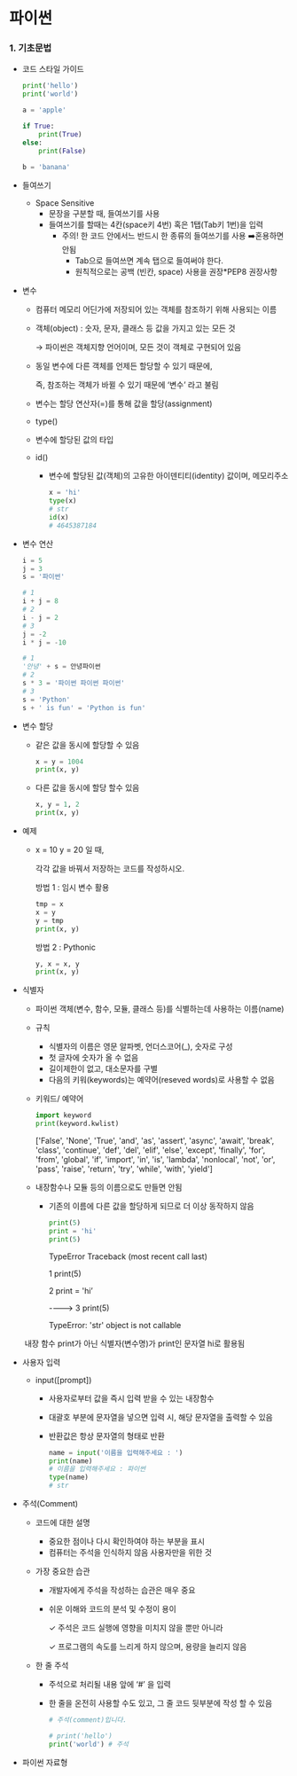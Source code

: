 # 파이썬

### 1. 기초문법

- 코드 스타일 가이드

  ```python
  print('hello')
  print('world')
  
  a = 'apple'
  
  if True:
      print(True)
  else:
      print(False)
      
  b = 'banana'
  ```



- 들여쓰기
  - Space Sensitive
    - 문장을 구분할 때, 들여쓰기를 사용
    - 들여쓰기를 할때는 4칸(space키 4번) 혹은 1탭(Tab키 1번)을 입력
      - 주의! 한 코드 안에서느 반드시 한 종류의 들여쓰기를 사용 ➡️혼용하면 안됨
        - Tab으로 들여쓰면 계속 탭으로 들여써야 한다.
        - 원칙적으로는 공백 (빈칸, space) 사용을 권장*PEP8 권장사항



- 변수 

  - 컴퓨터 메모리 어딘가에 저장되어 있는 객체를 참조하기 위해 사용되는 이름 

  - 객체(object) : 숫자, 문자, 클래스 등 값을 가지고 있는 모든 것 

    → 파이썬은 객체지향 언어이며, 모든 것이 객체로 구현되어 있음 

  - 동일 변수에 다른 객체를 언제든 할당할 수 있기 때문에, 

    즉, 참조하는 객체가 바뀔 수 있기 때문에 ‘변수’ 라고 불림

  - 변수는 할당 연산자(=)를 통해 값을 할당(assignment) 

  -  type()

    - 변수에 할당된 값의 타입 

  - id() 

    - 변수에 할당된 값(객체)의 고유한 아이덴티티(identity) 값이며, 메모리주소

      ```python
      x = 'hi'
      type(x)
      # str
      id(x)
      # 4645387184
      ```

      

- 변수 연산

  ```python
  i = 5
  j = 3
  s = '파이썬'
  ```

  ```python
  # 1
  i + j = 8
  # 2
  i - j = 2
  # 3
  j = -2
  i * j = -10
  ```

  ```python
  # 1
  '안녕' + s = 안녕파이썬
  # 2
  s * 3 = '파이썬 파이썬 파이썬'
  # 3
  s = 'Python'
  s + ' is fun' = 'Python is fun'
  ```

  

- 변수 할당

  - 같은 값을 동시에 할당할 수 있음

    ```python
    x = y = 1004
    print(x, y)
    ```

  - 다른 값을 동시에 할당 할수 있음

    ```python
    x, y = 1, 2
    print(x, y)
    ```

  

- 예제

  - x = 10 y = 20 일 때,

    각각 값을 바꿔서 저장하는 코드를 작성하시오.

    방법 1 : 임시 변수 활용

    ``` python
    tmp = x
    x = y
    y = tmp
    print(x, y)
    ```

    방법 2 : Pythonic

    ```python
    y, x = x, y
    print(x, y)
    ```


  

- 식별자

  - 파이썬 객체(변수, 함수, 모듈, 클래스 등)를 식별하는데 사용하는 이름(name)

  - 규칙

    - 식별자의 이름은 영문 알파벳, 언더스코어(_), 숫자로 구성
    - 첫 글자에 숫자가 올 수 없음
    - 길이제한이 없고, 대소문자를 구별
    - 다음의 키워(keywords)는 예약어(reseved words)로 사용할 수 없음

  - 키워드/ 예약어

    ```python
    import keyword
    print(keyword.kwlist)
    ```

    ['False', 'None', 'True', 'and', 'as', 'assert',  'async', 'await', 'break', 'class', 'continue',  'def', 'del', 'elif', 'else', 'except',  'finally', 'for', 'from', 'global', 'if',  'import', 'in', 'is', 'lambda', 'nonlocal',  'not', 'or', 'pass', 'raise', 'return', 'try',  'while', 'with', 'yield']

  - 내장함수나 모듈 등의 이름으로도 만들면 안됨

    - 기존의 이름에 다른 값을 할당하게 되므로 더 이상 동작하지 않음

      ```python
      print(5)
      print = 'hi'
      print(5)
      ```

      TypeError Traceback (most recent call last) 

      1 print(5)  

      2 print = 'hi’  

      ----> 3 print(5)  

      TypeError: 'str' object is not callable

  

  ​			내장 함수 print가 아닌 식별자(변수명)가 print인 문자열 hi로 활용됨

  

- 사용자 입력

  - input([prompt])

    - 사용자로부터 값을 즉시 입력 받을 수 있는 내장함수

    - 대괄호 부분에 문자열을 넣으면 입력 시, 해당 문자열을 출력할 수 있음

    - 반환값은 항상 문자열의 형태로 반환

      ``` python
      name = input('이름을 입력해주세요 : ')
      print(name)
      # 이름을 입력해주세요 : 파이썬
      type(name)
      # str
      ```

  

- 주석(Comment)

  - 코드에 대한 설명
    - 중요한 점이나 다시 확인하여야 하는 부분을 표시
    - 컴퓨터는 주석을 인식하지 않음 사용자만을 위한 것

  - 가장 중요한 습관 

    - 개발자에게 주석을 작성하는 습관은 매우 중요 

    - 쉬운 이해와 코드의 분석 및 수정이 용이 

      ✓ 주석은 코드 실행에 영향을 미치지 않을 뿐만 아니라 

      ✓ 프로그램의 속도를 느리게 하지 않으며, 용량을 늘리지 않음

  - 한 줄 주석 

    - 주석으로 처리될 내용 앞에 ‘#’ 을 입력 

    - 한 줄을 온전히 사용할 수도 있고, 그 줄 코드 뒷부분에 작성 할 수 있음

      ```python
      # 주석(comment)입니다.
      
      # print('hello')
      print('world') # 주석
      ```



- 파이썬 자료형

  